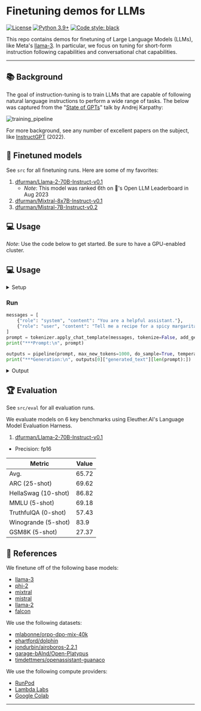 # Finetuning demos for LLMs

[![License](https://img.shields.io/badge/License-Apache_2.0-green.svg)](https://github.com/daniel-furman/Polyglot-or-Not/blob/main/LICENSE) 
[![Python 3.9+](https://img.shields.io/badge/python-3.9+-blue.svg)](https://www.python.org/downloads/release/python-390/) 
[![Code style: black](https://img.shields.io/badge/code%20style-black-000000.svg)](https://github.com/psf/black) 

This repo contains demos for finetuning of Large Language Models (LLMs), like Meta's [llama-3](https://huggingface.co/meta-llama/Meta-Llama-3-8B). In particular, we focus on tuning for short-form instruction following capabilities and conversational chat capabilities.

---

## 📚 Background

The goal of instruction-tuning is to train LLMs that are capable of following natural language instructions to perform a wide range of tasks. The below was captured from the "[State of GPTs](https://www.youtube.com/watch?v=bZQun8Y4L2A)" talk by Andrej Karpathy:

![training_pipeline](https://raw.githubusercontent.com/daniel-furman/sft-demos/main/assets/assistant_training_pipeline.png)

For more background, see any number of excellent papers on the subject, like [InstructGPT](https://arxiv.org/pdf/2203.02155.pdf) (2022). 

## 🔎 Finetuned models

See `src` for all finetuning runs. Here are some of my favorites:

1. [dfurman/Llama-2-70B-Instruct-v0.1](https://huggingface.co/dfurman/Llama-2-70B-Instruct-v0.1)
    *  *Note*: This model was ranked 6th on 🤗's Open LLM Leaderboard in Aug 2023
2. [dfurman/Mixtral-8x7B-Instruct-v0.1](https://huggingface.co/dfurman/Mixtral-8x7B-Instruct-v0.1)
3. [dfurman/Mistral-7B-Instruct-v0.2](https://huggingface.co/dfurman/Mistral-7B-Instruct-v0.2)

## 💻 Usage

*Note*: Use the code below to get started. Be sure to have a GPU-enabled cluster.

## 💻 Usage

<details>

<summary>Setup</summary>

```python
!pip install -qU transformers accelerate

from transformers import AutoTokenizer
import transformers
import torch

if torch.cuda.get_device_capability()[0] >= 8:
    !pip install -qqq flash-attn
    attn_implementation = "flash_attention_2"
    torch_dtype = torch.bfloat16
else:
    attn_implementation = "eager"
    torch_dtype = torch.float16

model = "dfurman/Llama-3-8B-Orpo-v0.1"

tokenizer = AutoTokenizer.from_pretrained(model)
pipeline = transformers.pipeline(
    "text-generation",
    model=model,
    model_kwargs={
        "torch_dtype": torch_dtype,
        "device_map": "auto",
        "attn_implementation": attn_implementation,
    }
)
```

</details>

### Run

```python
messages = [
    {"role": "system", "content": "You are a helpful assistant."},
    {"role": "user", "content": "Tell me a recipe for a spicy margarita."},
]
prompt = tokenizer.apply_chat_template(messages, tokenize=False, add_generation_prompt=True)
print("***Prompt:\n", prompt)

outputs = pipeline(prompt, max_new_tokens=1000, do_sample=True, temperature=0.7, top_k=50, top_p=0.95)
print("***Generation:\n", outputs[0]["generated_text"][len(prompt):])
```

<details>

<summary>Output</summary>

```
"""***Prompt:
 <|im_start|>system
You are a helpful assistant.<|im_end|>
<|im_start|>user
Tell me a recipe for a spicy margarita.<|im_end|>
<|im_start|>assistant

***Generation:
 Sure! Here's a recipe for a spicy margarita:

Ingredients:

- 2 oz silver tequila
- 1 oz triple sec
- 1 oz fresh lime juice
- 1/2 oz simple syrup
- 1/2 oz fresh lemon juice
- 1/2 tsp jalapeño, sliced (adjust to taste)
- Ice cubes
- Salt for rimming the glass

Instructions:

1. Prepare the glass by running a lime wedge around the rim of the glass. Dip the rim into a shallow plate of salt to coat.
2. Combine the tequila, triple sec, lime juice, simple syrup, lemon juice, and jalapeño slices in a cocktail shaker.
3. Add ice cubes to the cocktail shaker and shake vigorously for 30 seconds to 1 minute.
4. Strain the cocktail into the prepared glass.
5. Garnish with a lime wedge and jalapeño slice.

Enjoy! This spicy margarita has a nice balance of sweetness and acidity, with a subtle heat from the jalapeño that builds gradually as you sip."""
```
</details>

## 🏆 Evaluation

See `src/eval` for all evaluation runs. 

We evaluate models on 6 key benchmarks using Eleuther.AI's Language Model Evaluation Harness.

1. [dfurman/Llama-2-70B-Instruct-v0.1](https://huggingface.co/dfurman/Llama-2-70B-Instruct-v0.1) 

* Precision: fp16

| Metric                | Value                     |
|-----------------------|---------------------------|
| Avg.                  | 65.72   |
| ARC (25-shot)         | 69.62          |
| HellaSwag (10-shot)   | 86.82    |
| MMLU (5-shot)         | 69.18         |
| TruthfulQA (0-shot)   | 57.43   |
| Winogrande (5-shot)   | 83.9   |
| GSM8K (5-shot)        | 27.37        |

## 🤝 References

We finetune off of the following base models:

* [llama-3](https://huggingface.co/meta-llama/Meta-Llama-3-8B)
* [phi-2](https://huggingface.co/microsoft/phi-2)
* [mixtral](https://huggingface.co/mistralai/Mixtral-8x7B-v0.1)
* [mistral](https://huggingface.co/mistralai/Mistral-7B-v0.1)
* [llama-2](https://huggingface.co/meta-llama/Llama-2-70b-hf)
* [falcon](https://huggingface.co/tiiuae/falcon-180B)

We use the following datasets:

* [mlabonne/orpo-dpo-mix-40k](https://huggingface.co/datasets/mlabonne/orpo-dpo-mix-40k)
* [ehartford/dolphin](https://huggingface.co/datasets/ehartford/dolphin)
* [jondurbin/airoboros-2.2.1](https://huggingface.co/datasets/jondurbin/airoboros-2.2.1)
* [garage-bAInd/Open-Platypus](https://huggingface.co/datasets/garage-bAInd/Open-Platypus)
* [timdettmers/openassistant-guanaco](https://huggingface.co/datasets/timdettmers/openassistant-guanaco)

We use the following compute providers:

* [RunPod](https://www.runpod.io/)
* [Lambda Labs](https://lambdalabs.com/)
* [Google Colab](https://colab.google/)

---
